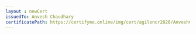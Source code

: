 ```yaml
--- 
layout : newCert 
issuedTo: Anvesh Chaudhary 
certificatePath: https://certifyme.online/img/cert/agilencr2020/AnveshChaudhary_de8db.png
--- 
```

